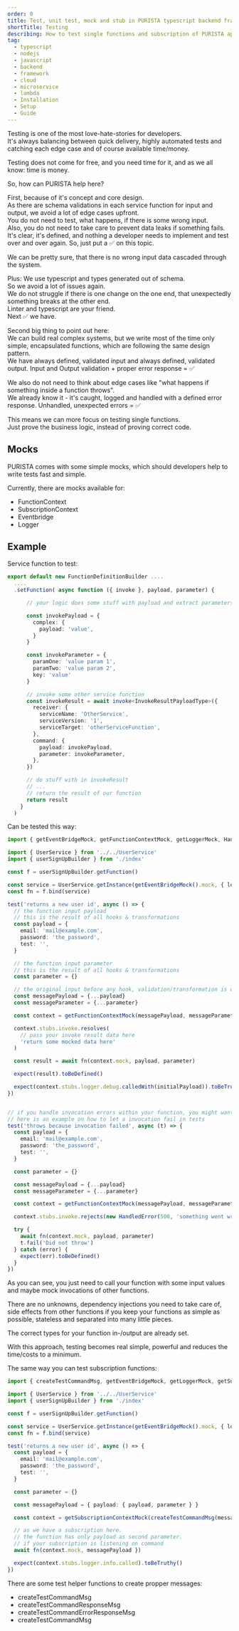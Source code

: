 ```yaml
---
order: 0
title: Test, unit test, mock and stub in PURISTA typescript backend framework
shortTitle: Testing
describing: How to test single functions and subscription of PURISTA application services
tag:
  - typescript
  - nodejs
  - javascript
  - backend
  - framework
  - cloud
  - microservice
  - lambda
  - Installation
  - Setup
  - Guide
---
```


Testing is one of the most love-hate-stories for developers.  
It's always balancing between quick delivery, highly automated tests and catching each edge case and of course available time/money.

Testing does not come for free, and you need time for it, and as we all know: time is money.

So, how can PURISTA help here?

First, because of it's concept and core design.  
As there are schema validations in each service function for input and output, we avoid a lot of edge cases upfront.  
You do not need to test, what happens, if there is some wrong input.  
Also, you do not need to take care to prevent data leaks if something fails.
It's clear, it's defined, and nothing a developer needs to implement and test over and over again.
So, just put a ✅ on this topic.

We can be pretty sure, that there is no wrong input data cascaded through the system.

Plus:
We use typescript and types generated out of schema.  
So we avoid a lot of issues again.  
We do not struggle if there is one change on the one end, that unexpectedly something breaks at the other end.  
Linter and typescript are your friend.  
Next ✅ we have.

Second big thing to point out here:  
We can build real complex systems, but we write most of the time only simple, encapsulated functions, which are following the same design pattern.  
We have always defined, validated input and always defined, validated output.
Input and Output validation + proper error response = ✅

We also do not need to think about edge cases like "what happens if something inside a function throws".  
We already know it - it's caught, logged and handled with a defined error response.
Unhandled, unexpected errors = ✅

This means we can more focus on testing single functions.  
Just prove the business logic, instead of proving correct code.

## Mocks

PURISTA comes with some simple mocks, which should developers help to write tests fast and simple.

Currently, there are mocks available for:

- FunctionContext
- SubscriptionContext
- Eventbridge
- Logger

## Example

Service function to test:

```typescript
export default new FunctionDefinitionBuilder ....
  ....
  .setFunction( async function ({ invoke }, payload, parameter) {

      // your logic does some stuff with payload and extract parameters

      const invokePayload = {
        complex: {
          payload: 'value',
        }
      }

      const invokeParameter = {
        paramOne: 'value param 1',
        paramTwo: 'value param 2',
        key: 'value'
      }

      // invoke some other service function
      const invokeResult = await invoke<InvokeResultPayloadType>({
        receiver: {
          serviceName: 'OtherService',
          serviceVersion: '1',
          serviceTarget: 'otherServiceFunction',
        },
        command: {
          payload: invokePayload,
          parameter: invokeParameter,
        },
      })

      // do stuff with in invokeResult
      // ... 
      // return the result of our function
      return result
    }
  )
```

Can be tested this way:

```typescript
import { getEventBridgeMock, getFunctionContextMock, getLoggerMock, HandledError } from '@purista/core'

import { UserService } from '../../UserService'
import { userSignUpBuilder } from './index'

const f = userSignUpBuilder.getFunction()

const service = UserService.getInstance(getEventBridgeMock().mock, { logger: getLoggerMock().mock })
const fn = f.bind(service)

test('returns a new user id', async () => {
  // the function input payload
  // this is the result of all hooks & transformations
  const payload = {
    email: 'mail@example.com',
    password: 'the_password',
    test: '',
  }

  // the function input parameter
  // this is the result of all hooks & transformations
  const parameter = {}

  // the original input before any hook, validation/transformation is done
  const messagePayload = {...payload}
  const messageParameter = {...parameter}

  const context = getFunctionContextMock(messagePayload, messageParameter)

  context.stubs.invoke.resolves( 
    // pass your invoke result data here
    'return some mocked data here'
  )

  const result = await fn(context.mock, payload, parameter)

  expect(result).toBeDefined()

  expect(context.stubs.logger.debug.calledWith(initialPayload)).toBeTruthy()
})


// if you handle invocation errors within your function, you might want to test this unhappy path.
// here is an example on how to let a invocation fail in tests
test('throws because invocation failed', async (t) => {
  const payload = {
    email: 'mail@example.com',
    password: 'the_password',
    test: '',
  }

  const parameter = {}

  const messagePayload = {...payload}
  const messageParameter = {...parameter}

  const context = getFunctionContextMock(messagePayload, messageParameter)

  context.stubs.invoke.rejects(new HandledError(500, 'something went wrong'))

  try {
    await fn(context.mock, payload, parameter)
    t.fail('Did not throw')
  } catch (error) {
    expect(err).toBeDefined()
  }
})
```

As you can see, you just need to call your function with some input values and maybe mock invocations of other functions.

There are no unknowns, dependency injections you need to take care of, side effects from other functions if you keep your functions as simple as possible, stateless and separated into many little pieces.

The correct types for your function in-/output are already set.

With this approach, testing becomes real simple, powerful and reduces the time/costs to a minimum.

The same way you can test subscription functions:

```typescript
import { createTestCommandMsg, getEventBridgeMock, getLoggerMock, getSubscriptionContextMock } from '@purista/core'

import { UserService } from '../../UserService'
import { userSignUpBuilder } from './index'

const f = userSignUpBuilder.getFunction()

const service = UserService.getInstance(getEventBridgeMock().mock, { logger: getLoggerMock().mock })
const fn = f.bind(service)

test('returns a new user id', async () => {
  const payload = {
    email: 'mail@example.com',
    password: 'the_password',
    test: '',
  }

  const parameter = {}

  const messagePayload = { payload: { payload, parameter } }

  const context = getSubscriptionContextMock(createTestCommandMsg(messagePayload))

  // as we have a subscription here.
  // the function has only payload as second parameter.
  // if your subscription is listening on command
  await fn(context.mock, messagePayload })

  expect(context.stubs.logger.info.called).toBeTruthy()
})
```

There are some test helper functions to create propper messages:

- createTestCommandMsg
- createTestCommandResponseMsg
- createTestCommandErrorResponseMsg
- createTestCommandMsg
